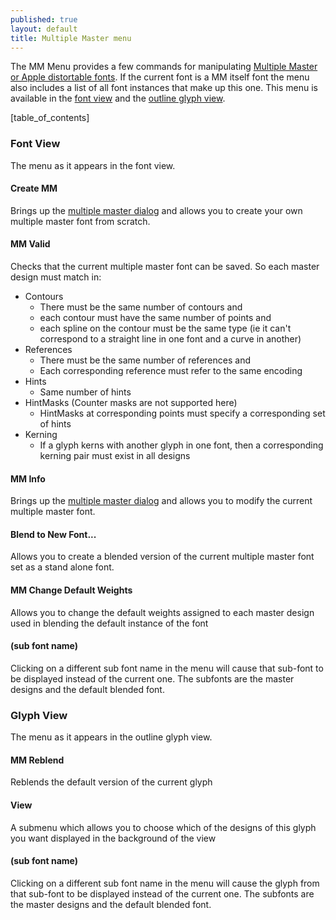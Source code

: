 ```yaml
---
published: true
layout: default
title: Multiple Master menu
---
```


The MM Menu provides a few commands for manipulating [Multiple Master or
Apple distortable fonts](../multiplemaster/#MM). If the current font is
a MM itself font the menu also includes a list of all font instances
that make up this one. This menu is available in the [font
view](#fontview) and the [outline glyph
view](#outline-char).


[table_of_contents]


### Font View

The menu as it appears in the font view.


#### Create MM

Brings up the [multiple master dialog](../multiplemaster/) and allows
you to create your own multiple master font from scratch.


#### MM Valid

Checks that the current multiple master font can be saved. So each
master design must match in:

-   Contours
    -   There must be the same number of contours and
    -   each contour must have the same number of points and
    -   each spline on the contour must be the same type (ie it can't
        correspond to a straight line in one font and a curve in
        another)
-   References
    -   There must be the same number of references and
    -   Each corresponding reference must refer to the same encoding
-   Hints
    -   Same number of hints
-   HintMasks (Counter masks are not supported here)
    -   HintMasks at corresponding points must specify a corresponding
        set of hints
-   Kerning
    -   If a glyph kerns with another glyph in one font, then a
        corresponding kerning pair must exist in all designs


#### MM Info

Brings up the [multiple master dialog](../multiplemaster/) and allows
you to modify the current multiple master font.


#### Blend to New Font...

Allows you to create a blended version of the current multiple master
font set as a stand alone font.


#### MM Change Default Weights

Allows you to change the default weights assigned to each master design
used in blending the default instance of the font


#### (sub font name)

Clicking on a different sub font name in the menu will cause that
sub-font to be displayed instead of the current one. The subfonts are
the master designs and the default blended font.


### Glyph View

The menu as it appears in the outline glyph view.


#### MM Reblend

Reblends the default version of the current glyph


#### View

A submenu which allows you to choose which of the designs of this glyph
you want displayed in the background of the view


#### (sub font name)

Clicking on a different sub font name in the menu will cause the glyph
from that sub-font to be displayed instead of the current one. The
subfonts are the master designs and the default blended font.
